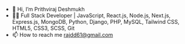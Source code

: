 - 👋 Hi, I’m Prithviraj Deshmukh
- 👨‍💻 Full Stack Developer | JavaScript, React.js, Node.js, Next.js, Express.js, MongoDB, Python, Django, PHP, MySQL, Tailwind CSS, HTML5, CSS3, SCSS, Git
- 📫 How to reach me rajdd61@gmail.com

<!---
RajDeshmukh2001/RajDeshmukh2001 is a ✨ special ✨ repository because its `README.md` (this file) appears on your GitHub profile.
You can click the Preview link to take a look at your changes.
--->
